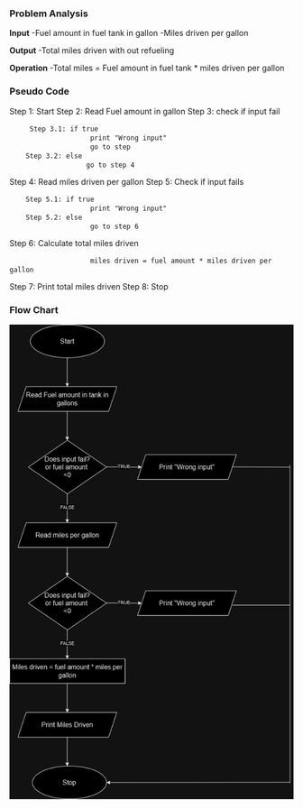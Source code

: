 ### Problem Analysis
**Input**
-Fuel amount in fuel tank in gallon
-Miles driven per gallon

**Output**
-Total miles driven with out refueling

**Operation**
-Total miles = Fuel amount in fuel tank * miles driven per gallon

### Pseudo Code

Step 1: Start
Step 2: Read Fuel amount in gallon
Step 3: check if input fail 
```
     Step 3.1: if true
                    print "Wrong input"
                    go to step 
    Step 3.2: else
                   go to step 4 
```
Step 4: Read miles driven per gallon
Step 5: Check if input fails
```
    Step 5.1: if true
                    print "Wrong input"
    Step 5.2: else 
                    go to step 6 
```
Step 6: Calculate total miles driven
```
                    miles driven = fuel amount * miles driven per gallon
```

Step 7: Print total miles driven
Step 8: Stop

### Flow Chart
![Automobile Capacity](./automobile_capacity.png)
